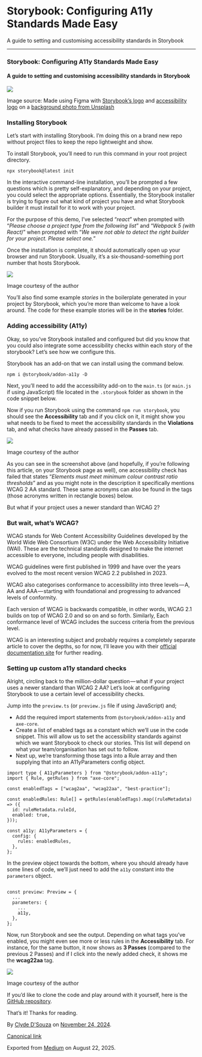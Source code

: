 # Storybook: Configuring A11y Standards Made Easy

A guide to setting and customising accessibility standards in Storybook

***

### Storybook: Configuring A11y Standards Made Easy

#### A guide to setting and customising accessibility standards in Storybook

![](https://cdn-images-1.medium.com/max/800/1*uQy-w2cKm8B3GZV3PO2bKQ.png)

Image source: Made using Figma with [Storybook’s logo](https://github.com/storybookjs/brand) and [accessibility logo](https://commons.wikimedia.org/wiki/File:Accessibility.svg) on a [background photo from Unsplash](https://unsplash.com/photos/macbook-air-beside-gold-colored-study-lamp-and-spiral-books-MNd-Rka1o0Q)

### Installing Storybook

Let’s start with installing Storybook. I’m doing this on a brand new repo without project files to keep the repo lightweight and show.

To install Storybook, you’ll need to run this command in your root project directory.

```
npx storybook@latest init
```

In the interactive command-line installation, you’ll be prompted a few questions which is pretty self-explanatory, and depending on your project, you could select the appropriate options. Essentially, the Storybook installer is trying to figure out what kind of project you have and what Storybook builder it must install for it to work with your project.

For the purpose of this demo, I’ve selected “*react*” when prompted with “*Please choose a project type from the following list*” and “*Webpack 5 (with React)*” when prompted with “*We were not able to detect the right builder for your project. Please select one.*”

Once the installation is complete, it should automatically open up your browser and run Storybook. Usually, it’s a six-thousand-something port number that hosts Storybook.

![](https://cdn-images-1.medium.com/max/800/1*HafeIyv6ZaVWsMN3E2H3KA.png)

Image courtesy of the author

You’ll also find some example *stories* in the boilerplate generated in your project by Storybook, which you’re more than welcome to have a look around. The code for these example stories will be in the **stories** folder.

### Adding accessibility (A11y)

Okay, so you’ve Storybook installed and configured but did you know that you could also integrate some accessibility checks within each story of the storybook? Let’s see how we configure this.

Storybook has an add-on that we can install using the command below.

```
npm i @storybook/addon-a11y -D
```

Next, you’ll need to add the accessibility add-on to the `main.ts` (or `main.js` if using JavaScript) file located in the `.storybook` folder as shown in the code snippet below.

Now if you run Storybook using the command `npm run storybook`, you should see the **Accessibility** tab and if you click on it, it might show you what needs to be fixed to meet the accessibility standards in the **Violations** tab, and what checks have already passed in the **Passes** tab.

![](https://cdn-images-1.medium.com/max/800/1*cu4QpHD9OPOZHj1CDf3K0g.png)

Image courtesy of the author

As you can see in the screenshot above (and hopefully, if you’re following this article, on your Storybook page as well), one accessibility check has failed that states “*Elements must meet minimum colour contrast ratio thresholds*” and as you might note in the description it specifically mentions WCAG 2 AA standard. These same acronyms can also be found in the tags (those acronyms written in rectangle boxes) below.

But what if your project uses a newer standard than WCAG 2?

### But wait, what’s WCAG?

WCAG stands for Web Content Accessibility Guidelines developed by the World Wide Web Consortium (W3C) under the Web Accessibility Initiative (WAI). These are the technical standards designed to make the internet accessible to everyone, including people with disabilities.

WCAG guidelines were first published in 1999 and have over the years evolved to the most recent version WCAG 2.2 published in 2023.

WCAG also categorises conformance to accessibility into three levels — A, AA and AAA — starting with foundational and progressing to advanced levels of conformity.

Each version of WCAG is backwards compatible, in other words, WCAG 2.1 builds on top of WCAG 2.0 and so on and so forth. Similarly, Each conformance level of WCAG includes the success criteria from the previous level.

WCAG is an interesting subject and probably requires a completely separate article to cover the depths, so for now, I’ll leave you with their [official documentation site](https://accessible.org/web-content-accessibility-guidelines/) for further reading.

### Setting up custom a11y standard checks

Alright, circling back to the million-dollar question — what if your project uses a newer standard than WCAG 2 AA? Let’s look at configuring Storybook to use a certain level of accessibility checks.

Jump into the `preview.ts` (or `preview.js` file if using JavaScript) and;

* Add the required import statements from `@storybook/addon-a11y` and `axe-core`.
* Create a list of enabled tags as a constant which we’ll use in the code snippet. This will allow us to set the accessibility standards against which we want Storybook to check our stories. This list will depend on what your team/organisation has set out to follow.
* Next up, we’re transforming those tags into a Rule array and then supplying that into an A11yParameters config object.

```
import type { A11yParameters } from "@storybook/addon-a11y";
import { Rule, getRules } from "axe-core";

const enabledTags = ["wcag2aa", "wcag22aa", "best-practice"];

const enabledRules: Rule[] = getRules(enabledTags).map((ruleMetadata) => ({
  id: ruleMetadata.ruleId,
  enabled: true,
}));

const a11y: A11yParameters = {
  config: {
    rules: enabledRules,
  },
};
```

In the preview object towards the bottom, where you should already have some lines of code, we’ll just need to add the `a11y` constant into the `parameters` object.

```

const preview: Preview = {
  ...
  parameters: {
    ...
    a11y,
  },
};
```

Now, run Storybook and see the output. Depending on what tags you’ve enabled, you might even see more or less rules in the **Accessibility** tab. For instance, for the same button, it now shows as **3 Passes** (compared to the previous 2 Passes) and if I click into the newly added check, it shows me the **wcag22aa** tag.

![](https://cdn-images-1.medium.com/max/800/1*Q2kLDcO5qlb_1XvRAeVpcg.png)

Image courtesy of the author

If you’d like to clone the code and play around with it yourself, here is the [GitHub repository](https://github.com/ClydeDz/storybook-a11y-demo).

That’s it! Thanks for reading.

By [Clyde D'Souza](https://medium.com/@clydedz) on [November 24, 2024](https://medium.com/p/5c2ec65aa993).

[Canonical link](https://medium.com/@clydedz/storybook-configuring-a11y-standards-made-easy-5c2ec65aa993)

Exported from [Medium](https://medium.com) on August 22, 2025.
